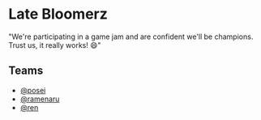 # Late Bloomerz
"We're participating in a game jam and are confident we'll be champions. Trust us, it really works! 😄"

## Teams

- [@posei](https://www.github.com/poseisharp)
- [@ramenaru](https://www.github.com/ramenaru)
- [@ren](https://www.instagram.com/rennai.ren)







